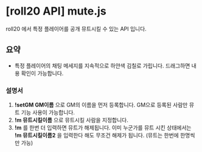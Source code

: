 # [roll20 API] mute.js
roll20 에서 특정 플레이어를 공개 뮤트시킬 수 있는 API 입니다.

## 요약
- 특정 플레이어의 채팅 메세지를 지속적으로 하얀색 김칠로 가립니다. 드래그하면 내용 확인이 가능합니다.

### 설명서
1. **!setGM GM이름** 으로 GM의 이름을 먼저 등록합니다. GM으로 등록된 사람만 뮤트 기능 사용이 가능합니다.
2. **!m 뮤트시킬이름** 으로 뮤트시킬 사람을 지정합니다. 
3. **!m** 를 한번 더 입력하면 뮤트가 해제됩니다. 
    이미 누군가를 뮤트 시킨 상태에서는 **!m 뮤트시킬이름2** 을 입력한다 해도 무조건 해제가 됩니다. (뮤트는 한번에 한명씩만 가능)